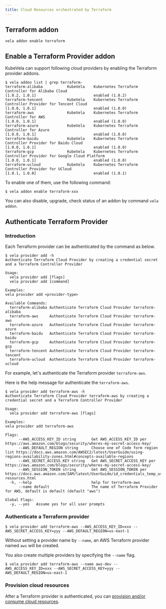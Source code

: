 ```yaml
---
title: Cloud Resources orchestrated by Terraform
---
```



## Terraform addon

  ```shell
  vela addon enable terraform
  ```
## Enable a Terraform Provider addon

KubeVela can support following cloud providers by enabling the Terraform provider addons.

```shell
$ vela addon list | grep terraform-
terraform-alibaba        	KubeVela	Kubernetes Terraform Controller for Alibaba Cloud                                                    	[1.0.2, 1.0.1]                      	enabled (1.0.2)
terraform-tencent        	KubeVela	Kubernetes Terraform Controller Provider for Tencent Cloud                                           	[1.0.0, 1.0.1]                      	enabled (1.0.0)
terraform-aws            	KubeVela	Kubernetes Terraform Controller for AWS                                                              	[1.0.0, 1.0.1]                      	enabled (1.0.0)
terraform-azure          	KubeVela	Kubernetes Terraform Controller for Azure                                                            	[1.0.0, 1.0.1]                      	enabled (1.0.0)
terraform-baidu          	KubeVela	Kubernetes Terraform Controller Provider for Baidu Cloud                                             	[1.0.0, 1.0.1]                      	enabled (1.0.0)
terraform-gcp            	KubeVela	Kubernetes Terraform Controller Provider for Google Cloud Platform                                   	[1.0.0, 1.0.1]                      	enabled (1.0.0)
terraform-ucloud         	KubeVela	Kubernetes Terraform Controller Provider for UCloud                                                  	[1.0.1, 1.0.0]                      	enabled (1.0.1)
```

To enable one of them, use the following command:

```shell
$ vela addon enable terraform-xxx
```

You can also disable, upgrade, check status of an addon by command `vela addon`.

## Authenticate Terraform Provider

### Introduction

Each Terraform provider can be authenticated by the command as below.

```shell
$ vela provider add -h
Authenticate Terraform Cloud Provider by creating a credential secret and a Terraform Controller Provider

Usage:
  vela provider add [flags]
  vela provider add [command]

Examples:
vela provider add <provider-type>

Available Commands:
  terraform-alibaba Authenticate Terraform Cloud Provider terraform-alibaba
  terraform-aws     Authenticate Terraform Cloud Provider terraform-aws
  terraform-azure   Authenticate Terraform Cloud Provider terraform-azure
  terraform-baidu   Authenticate Terraform Cloud Provider terraform-baidu
  terraform-gcp     Authenticate Terraform Cloud Provider terraform-gcp
  terraform-tencent Authenticate Terraform Cloud Provider terraform-tencent
  terraform-ucloud  Authenticate Terraform Cloud Provider terraform-ucloud
```

For example, let's authenticate the Terraform provider `terraform-aws`.

Here is the help message for authenticate the `terraform-aws`.

```
$ vela provider add terraform-aws -h
Authenticate Terraform Cloud Provider terraform-aws by creating a credential secret and a Terraform Controller Provider

Usage:
  vela provider add terraform-aws [flags]

Examples:
vela provider add terraform-aws

Flags:
      --AWS_ACCESS_KEY_ID string       Get AWS_ACCESS_KEY_ID per https://aws.amazon.com/blogs/security/wheres-my-secret-access-key/
      --AWS_DEFAULT_REGION string      Choose one of Code form region list https://docs.aws.amazon.com/AWSEC2/latest/UserGuide/using-regions-availability-zones.html#concepts-available-regions
      --AWS_SECRET_ACCESS_KEY string   Get AWS_SECRET_ACCESS_KEY per https://aws.amazon.com/blogs/security/wheres-my-secret-access-key/
      --AWS_SESSION_TOKEN string       Get AWS_SESSION_TOKEN per https://docs.aws.amazon.com/IAM/latest/UserGuide/id_credentials_temp_use-resources.html
  -h, --help                           help for terraform-aws
      --name default                   The name of Terraform Provider for AWS, default is default (default "aws")

Global Flags:
  -y, --yes   Assume yes for all user prompts
```

### Authenticate a Terraform provider

```shell
$ vela provider add terraform-aws --AWS_ACCESS_KEY_ID=xxx --AWS_SECRET_ACCESS_KEY=yyy --AWS_DEFAULT_REGION=us-east-1
```

Without setting a provider name by `--name`, an AWS Terraform provider named `aws` will be created.

You also create multiple providers by specifying the `--name` flag.

```shell
$ vela provider add terraform-aws --name aws-dev --AWS_ACCESS_KEY_ID=xxx --AWS_SECRET_ACCESS_KEY=yyy --AWS_DEFAULT_REGION=us-east-1
```

### Provision cloud resources

After a Terraform provider is authenticated, you can [provision and/or consume cloud resources](../../end-user/components/cloud-services/cloud-resources-orchestration).
